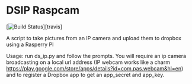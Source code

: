 DSIP Raspcam
===============================

[![Build Status](https://travis-ci.org/elg0nz/dsip_raspcam.png?branch=master)][travis]

A script to take pictures from an IP camera and upload them to dropbox using a Rasperry PI

Usage: run ds_ip.py and follow the prompts. 
You will require an ip camera broadcasting on a local url address (IP webcam works like a charm https://play.google.com/store/apps/details?id=com.pas.webcam&hl=en)
and to register a Dropbox app to get an app_secret and app_key.
